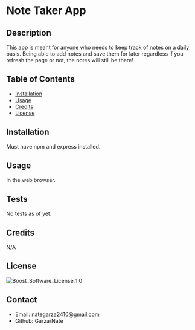 
# Note Taker App

## Description
This app is meant for anyone who needs to keep track of notes on a daily basis. Being able to add notes and save them for later regardless if you refresh the page or not, the notes will still be there!

## Table of Contents
* [Installation](#installation)
* [Usage](#usage)
* [Credits](#credits)
* [License](#license)

## Installation
Must have npm and express installed.

## Usage
In the web browser.

## Tests
No tests as of yet.

## Credits
N/A


## License
![Boost_Software_License_1.0](https://img.shields.io/badge/LICENSE-Boost_Software_License_1.0-blueviolet)

## Contact
* Email: nategarza2410@gmail.com
* Github: Garza/Nate
